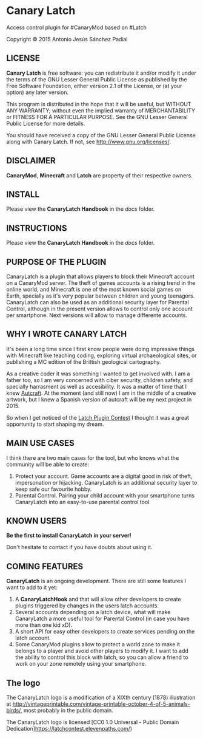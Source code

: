 # Canary Latch

Access control plugin for #CanaryMod based on #Latch

Copyright © 2015 Antonio Jesús Sánchez Padial

## LICENSE
**Canary Latch** is free software: you can redistribute it and/or modify
it under the terms of the GNU Lesser General Public License as published by
the Free Software Foundation, either version 2.1 of the License, or
(at your option) any later version.

This program is distributed in the hope that it will be useful,
but WITHOUT ANY WARRANTY; without even the implied warranty of
MERCHANTABILITY or FITNESS FOR A PARTICULAR PURPOSE. See the
GNU Lesser General Public License for more details.

You should have received a copy of the GNU Lesser General Public License
along with Canary Latch. If not, see http://www.gnu.org/licenses/.

## DISCLAIMER
**CanaryMod**, **Minecraft** and **Latch** are property of their respective 
owners.

## INSTALL
Please view the **CanaryLatch Handbook** in the *docs* folder.

## INSTRUCTIONS
Please view the **CanaryLatch Handbook** in the *docs* folder.

## PURPOSE OF THE PLUGIN
CanaryLatch is a plugin that allows players to block their Minecraft account on
a CanaryMod server.
The theft of games accounts is a rising trend in the online world, and 
Minecraft is one of the most known social games on Earth, specially as it's 
very popular between children and young teenagers.
CanaryLatch can also be used as an additional security layer for Parental 
Control, although in the present version allows to control only one account per 
smartphone. Next versions will allow to manage differente accounts.

## WHY I WROTE CANARY LATCH
It's been a long time since I first know people were doing impressive things
with Minecraft like teaching coding, exploring virtual archaeological sites, or
publishing a MC edition of the Brittish geological cartography. 

As a creative coder it was something I wanted to get involved with. I am a 
father too, so I am very concerned with ciber security, children safety, and
specially harrasment as well as accesibility. It was a matter of time that I 
knew [Autcraft](http://www.autcraft.com). At the moment (and still now) I am
in the middle of a creative artwork, but I knew a Spanish version of autcraft
will be my next project in 2015.

So when I get noticed of the 
[Latch Plugin Contest](https://latchcontest.elevenpaths.com/) I thought it was 
a great opportunity to start shaping my dream.

## MAIN USE CASES
I think there are two main cases for the tool, but who knows what the community
will be able to create:  
1. Protect your account. Game accounts are a digital good in risk of theft,
impersonation or hijacking. CanaryLatch is an additional security layer to keep
safe our favourite hobby.  
1. Parental Control. Pairing your child account with your smartphone turns 
CanaryLatch into an easy-to-use parental control tool.

## KNOWN USERS
**Be the first to install CanaryLatch in your server!**

Don't hesitate to contact if you have doubts about using it.

## COMING FEATURES
**CanaryLatch** is an ongoing development. There are still some features I
want to add to it yet:  
1. A **CanaryLatchHook** and that will allow other developers to create plugins
triggered by changes in the users latch accounts.  
1. Several accounts depending on a latch device, what will make CanaryLatch a
more useful tool for Parental Control (in case you have more than one kid xD).  
1. A short API for easy other developers to create services pending on the
latch account.  
1. Some CanaryMod plugins allow to protect a world zone to make it belongs to
a player and avoid other players to modify it. I want to add the ability to 
control this block with latch, so you can allow a friend to work on your zone
remotely using your smartphone.  

## The logo
The CanaryLatch logo is a modification of a XIXth century (1878) illustration
at http://vintageprintable.com/vintage-printable-october-4-of-5-animals-birds/,
most probably in the public domain.

The CanaryLatch logo is licensed [CC0 1.0 Universal - Public Domain Dedication]https://latchcontest.elevenpaths.com/)
